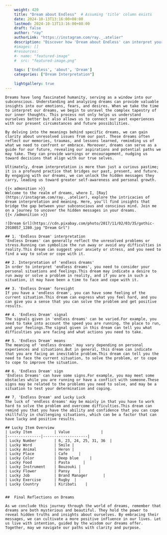 ```yaml
---
    weight: 420
    title: "Dream about Endless"  # Assuming 'title' column exists
    date: 2024-10-13T13:16:00+08:00
    lastmod: 2024-10-13T13:16:00+08:00
    draft: false
    author: "ray"
    authorLink: "https://instagram.com/ray._.atelier"
    description: "Discover how 'Dream about Endless' can interpret your future and uncover its significant meanings in your life."
    #images: []
    #resources:
    #- name: "featured-image"
    #  src: "featured-image.png"
    
    tags: ['Endless', 'about', 'Dream']
    categories: ["Dream Interpretation"]
    
    lightgallery: true
---
```

    
    Dreams have long fascinated humanity, serving as a window into our subconscious. Understanding and analyzing dreams can provide valuable insights into our emotions, fears, and desires. When we take the time to interpret our dreams, we begin to unravel the complex tapestry of our inner thoughts. This process not only helps us understand ourselves better but also allows us to connect our past experiences with our present circumstances and future possibilities.
    
    By delving into the meanings behind specific dreams, we can gain clarity about unresolved issues from our past. These dreams often reflect our memories, traumas, and lessons learned, reminding us of what we need to confront or embrace. Moreover, dreams can serve as a guide for our future, revealing our aspirations and potential paths we may take. They can provide warnings or encouragement, nudging us toward decisions that align with our true selves.
    
    Ultimately, dream interpretation is more than just a curious pastime; it is a profound practice that bridges our past, present, and future. By engaging with our dreams, we can unlock the hidden messages they carry, leading us toward greater self-awareness and personal growth.
    
    {{< admonition >}}
    Welcome to the realm of dreams, where I, [Ray](https://instagram.com/ray._.atelier), explore the intricacies of dream interpretation and meaning. Here, you’ll find insights that bridge the gap between your subconscious and conscious mind. Join me on a journey to uncover the hidden messages in your dreams.
    {{< /admonition >}}
    
    ![Dream Grl](https://cdn.pixabay.com/photo/2017/11/02/03/35/gothic-2910057_1280.jpg "Dream Grl")
    
    ## 1. 'Endless Dream' interpretation
    'Endless Dreams' can generally reflect the unresolved problems or stress.Running can symbolize the run away or avoid any difficulties in reality.This dream can suggest your anxiety or stress, and you need to find a way to solve or cope with it.
    
    ## 2. Interpretation of 'endless dreams'
    In order to interpret 'endless dreams', you need to consider your personal situations and feelings.This dream may indicate a desire to run away or solve a problem in reality, and if you are in such a situation, it may have been a time to face and cope with it.
    
    ## 3. 'Endless Dream' foresight
    If you have a 'endless dream', you can have some feeling of the current situation.This dream can express what you feel hard, and you can give you a sense that you can solve the problem and get positive results.
    
    ## 4. 'Endless Dream' signal
    The signals given in 'endless dreams' can be varied.For example, you need to take into account the speed you are running, the place to run, and your feelings.The signal given in this dream can tell you what difficulties you are facing and what actions you need to take.
    
    ## 5. 'Endless Dream' means
    The meaning of 'endless dreams' may vary depending on personal experiences and situations.But in general, this dream can indicate that you are facing an inevitable problem.This dream can tell you the need to face the current situation, to solve the problem, or to cope to cope to improve the situation.
    
    ## 6. 'Endless Dream' sign
    'Endless Dreams' can have some signs.For example, you may meet some obstacles while you are running or have a conflict with someone.These signs may be related to the problems you need to solve, and may be a situation to test your determination and coping.
    
    ## 7. 'Endless Dream' and Lucky Luck
    The luck of 'endless dreams' may be mainly in that you have to work hard to solve the problem and overcome difficulties.This dream can remind you that you have the ability and confidence that you can cope skillfully in challenging situations, which can be a factor that can have lucky and positive results.
    
    ## Lucky Item Overview
    | Lucky Item          | Value              |
    |---------------|--------------------|
    | Lucky Number        | 6, 23, 24, 25, 31, 36  |
    | Lucky Word          | Smile |
    | Lucky Animal        | Heron |
    | Lucky Place         | Cafe     |
    | Lucky Color         | Deep blue     |
    | Lucky Food          | Pasta      |
    | Lucky Instrument    | Bouzouki |
    | Lucky Flower        | Pansy    |
    | Lucky Job           | Brand Manager       |
    | Lucky Exercise      | Rugby  |
    | Lucky Country       | Kiribati    |
    
    
    ##  Final Reflections on Dreams
    
    As we conclude this journey through the world of dreams, remember that dreams are both mysterious and beautiful. They hold the power to reveal hidden truths and insights about ourselves. By embracing their messages, we can cultivate a more positive influence in our lives. Let us live with intention, guided by the wisdom our dreams offer. Together, may we navigate our paths with clarity and purpose.
    